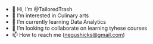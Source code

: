 - 👋 Hi, I’m @TailoredTrash
- 👀 I’m interested in Culinary arts 
- 🌱 I’m currently learning Data Analytics 
- 💞️ I’m looking to collaborate on learning tyhese courses
- 📫 How to reach me (negushicks@gmail.com)

<!---
TailoredTrash/TailoredTrash is a ✨ special ✨ repository because its `README.md` (this file) appears on your GitHub profile.
You can click the Preview link to take a look at your changes.
--->
